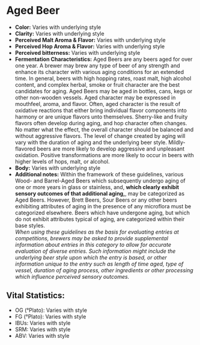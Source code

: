 # Aged Beer

- **Color:** Varies with underlying style
- **Clarity:** Varies with underlying style
- **Perceived Malt Aroma & Flavor:** Varies with underlying style
- **Perceived Hop Aroma & Flavor:** Varies with underlying style
- **Perceived bitterness:** Varies with underlying style
- **Fermentation Characteristics:** Aged Beers are any beers aged for over one year. A brewer may brew any type of beer of any strength and enhance its character with various aging conditions for an extended time. In general, beers with high hopping rates, roast malt, high alcohol content, and complex herbal, smoke or fruit character are the best candidates for aging. Aged Beers may be aged in bottles, cans, kegs or other non-wooden vessels. Aged character may be expressed in mouthfeel, aroma, and flavor. Often, aged character is the result of oxidative reactions that either bring individual flavor components into harmony or are unique flavors unto themselves. Sherry-like and fruity flavors often develop during aging, and hop character often changes. No matter what the effect, the overall character should be balanced and without aggressive flavors. The level of change created by aging will vary with the duration of aging and the underlying beer style. Mildly-flavored beers are more likely to develop aggressive and unpleasant oxidation. Positive transformations are more likely to occur in beers with higher levels of hops, malt, or alcohol.
- **Body:** Varies with underlying style
- **Additional notes:** Within the framework of these guidelines, various Wood- and Barrel-Aged Beers which subsequently undergo aging of one or more years in glass or stainless, and, **which clearly exhibit sensory outcomes of that additional aging,**, may be categorized as Aged Beers. However, Brett Beers, Sour Beers or any other beers exhibiting attributes of aging in the presence of any microflora must be categorized elsewhere. Beers which have undergone aging, but which do not exhibit attributes typical of aging, are categorized within their base styles.<br/>
_When using these guidelines as the basis for evaluating entries at competitions, brewers may be asked to provide supplemental information about entries in this category to allow for accurate evaluation of diverse entries. Such information might include the underlying beer style upon which the entry is based, or other information unique to the entry such as length of time aged, type of vessel, duration of aging process, other ingredients or other processing which influence perceived sensory outcomes._

## Vital Statistics:

- OG (°Plato): Varies with style 
- FG (°Plato): Varies with style 
- IBUs: Varies with style 
- SRM: Varies with style 
- ABV: Varies with style 

